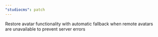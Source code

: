 ```yaml
---
"studiocms": patch
---
```


Restore avatar functionality with automatic fallback when remote avatars are unavailable to prevent server errors
